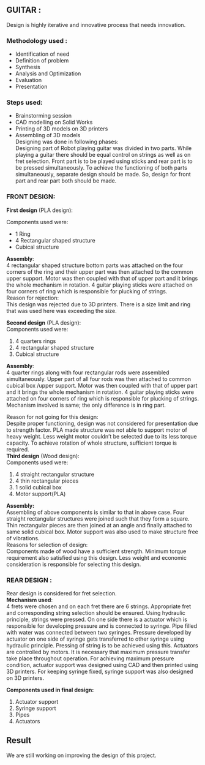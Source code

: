 ## GUITAR :
Design is highly iterative and innovative process that needs innovation.
### Methodology used :                 
* Identification of need                 
* Definition of problem                 
* Synthesis                                 
* Analysis and Optimization        
* Evaluation
* Presentation
 ### Steps used:
 * Brainstorming session
 * CAD modelling on Solid Works
 * Printing of 3D models on 3D printers
 * Assembling of 3D models<br />
Designing was done in following phases:<br />
Designing part of Robot playing guitar was divided in two parts. While playing a guitar there should be equal control on strings as well as on fret selection. Front part is to be played using sticks and rear part is to be pressed simultaneously.
To achieve the functioning of both parts simultaneously, separate design   should be made. So, design for front part and rear part both should be made.<br />

### FRONT DESIGN:<br />

**First design** (PLA design):<br />

Components used were:<br />
* 1 Ring
* 4 Rectangular shaped structure
* Cubical structure

**Assembly**:<br />
4 rectangular shaped structure bottom parts was attached on the four corners of the ring and their upper part was then attached to the common upper support. Motor was then coupled with that of upper part and it brings the whole mechanism in rotation.
4 guitar playing sticks were attached on four corners of ring which is responsible for plucking of strings.<br />
Reason for rejection:<br />
This design was rejected due to 3D printers. There is a size limit and ring that was used here was exceeding the size.<br />

**Second design** (PLA design):<br />
Components used were:<br />
1. 4 quarters rings<br />
2. 4 rectangular shaped structure<br />
3. Cubical structure<br />

**Assembly**:<br />
4 quarter rings along with four rectangular rods were assembled simultaneously. Upper part of all four rods was then attached to common cubical box /upper support. Motor was then coupled with that of upper part and it brings the whole mechanism in rotation.
4 guitar playing sticks were attached on four corners of ring which is responsible for plucking of strings. Mechanism involved is same; the only difference is in ring part.<br />

Reason for not going for this design:<br />
Despite proper functioning, design was not considered for presentation due to strength factor. PLA made structure was not able to support motor of heavy weight. Less weight motor couldn’t be selected due to its less torque capacity. To achieve rotation of whole structure, sufficient torque is required.<br />
**Third design** (Wood design):<br />
Components used were:<br />
1. 4 straight rectangular structure<br />
2. 4 thin rectangular pieces<br />
3. 1 solid cubical box<br />
4. Motor support(PLA)<br />

**Assembly:**<br />
Assembling of above components is similar to that in above case. Four straight rectangular structures were joined such that they form a square. Thin rectangular pieces are then joined at an angle and finally attached to same solid cubical box. Motor support was also used to make structure free of vibrations.<br />
Reasons for selection of design:<br />
Components made of wood have a sufficient strength. Minimum torque requirement also satisfied
using this design. Less weight and economic consideration is responsible for selecting this design.

### REAR DESIGN :<br />
Rear design is considered for fret selection.<br />
**Mechanism used**:<br />
4 frets were chosen and on each fret there are 6 strings. Appropriate fret and corresponding string selection should be ensured. Using hydraulic principle, strings were pressed. On one side there is a actuator which is responsible for developing pressure and is connected to syringe. Pipe filled with water was connected between two syringes. Pressure developed by actuator on one side of syringe gets transferred to other syringe using hydraulic principle. Pressing of string is to be achieved using this. Actuators are controlled by motors. It is necessary that maximum pressure transfer take place throughout operation. For achieving maximum pressure condition, actuator support was designed using CAD and then printed using 3D printers. For keeping syringe fixed, syringe support was also designed on 3D printers.<br />


**Components used in final design:**<br />
1. Actuator support<br />
2. Syringe support<br />
3. Pipes<br />
4. Actuators<br />

## Result
We are still working on improving the design of this project.


                                       
